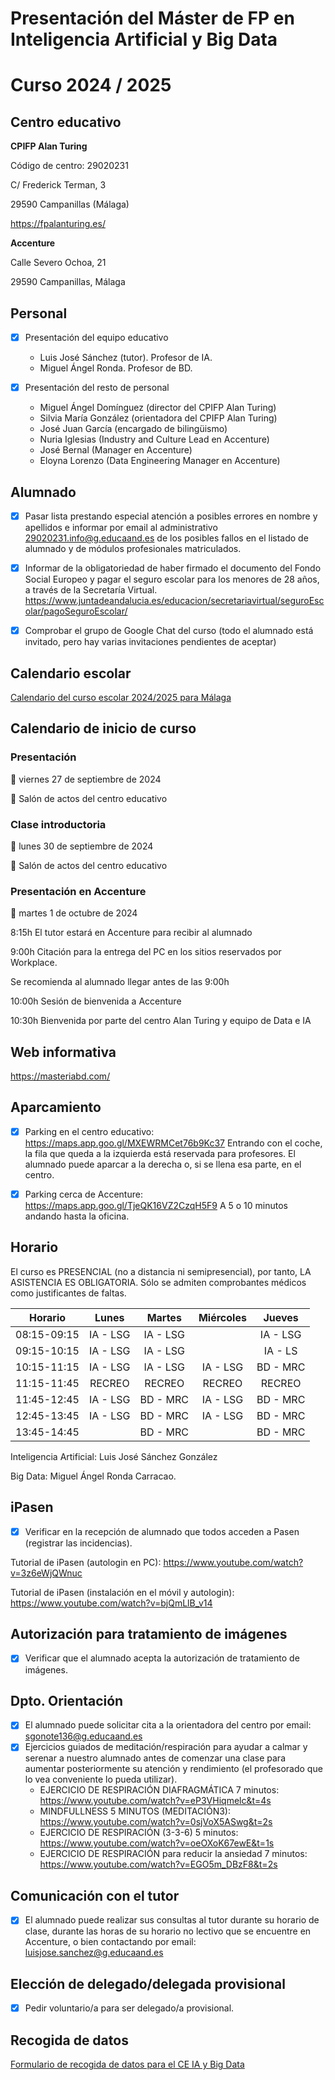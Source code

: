 # Presentación del Máster de FP en Inteligencia Artificial y Big Data
# Curso 2024 / 2025

## Centro educativo

**CPIFP Alan Turing**

Código de centro: 29020231

C/ Frederick Terman, 3

29590 Campanillas (Málaga)

<https://fpalanturing.es/>

**Accenture**

Calle Severo Ochoa, 21

29590 Campanillas, Málaga

## Personal

- [x] Presentación del equipo educativo
  - Luis José Sánchez (tutor). Profesor de IA.
  - Miguel Ángel Ronda. Profesor de BD.
  
- [x] Presentación del resto de personal
  - Miguel Ángel Domínguez (director del CPIFP Alan Turing)
  - Silvia María González (orientadora del CPIFP Alan Turing)
  - José Juan García (encargado de bilingüismo)
  - Nuria Iglesias (Industry and Culture Lead en Accenture)
  - José Bernal (Manager en Accenture)
  - Eloyna Lorenzo (Data Engineering Manager en Accenture)

## Alumnado

- [x] Pasar lista prestando especial atención a posibles errores en nombre y apellidos e informar por email al administrativo <29020231.info@g.educaand.es> de los posibles fallos en el listado de alumnado y de módulos profesionales matriculados.

- [x] Informar de la obligatoriedad de haber firmado el documento del Fondo Social Europeo y pagar el seguro escolar para los menores de 28 años, a través de la Secretaría Virtual.
<https://www.juntadeandalucia.es/educacion/secretariavirtual/seguroEscolar/pagoSeguroEscolar/>

- [x] Comprobar el grupo de Google Chat del curso (todo el alumnado está invitado, pero hay varias invitaciones pendientes de aceptar)

## Calendario escolar

[Calendario del curso escolar 2024/2025 para Málaga](../calendario_escolar_2024_2025_malaga.pdf)

## Calendario de inicio de curso

### Presentación

📅 viernes 27 de septiembre de 2024

📍 Salón de actos del centro educativo

### Clase introductoria

📅 lunes 30 de septiembre de 2024

📍 Salón de actos del centro educativo

### Presentación en Accenture

📅 martes 1 de octubre de 2024

8:15h El tutor estará en Accenture para recibir al alumnado

9:00h Citación para la entrega del PC en los sitios reservados por Workplace.

Se recomienda al alumnado llegar antes de las 9:00h 

10:00h Sesión de bienvenida a Accenture

10:30h Bienvenida por parte del centro Alan Turing y equipo de Data e IA

## Web informativa

<https://masteriabd.com/>

## Aparcamiento

- [x] Parking en el centro educativo:
<https://maps.app.goo.gl/MXEWRMCet76b9Kc37>
Entrando con el coche, la fila que queda a la izquierda está reservada para profesores. El alumnado puede aparcar a la derecha o, si se llena esa parte, en el centro.

- [x] Parking cerca de Accenture:
<https://maps.app.goo.gl/TjeQK16VZ2CzqH5F9>
A 5 o 10 minutos andando hasta la oficina.

## Horario

El curso es PRESENCIAL (no a distancia ni semipresencial), por tanto, LA ASISTENCIA ES OBLIGATORIA. Sólo se admiten comprobantes médicos como justificantes de faltas.

| Horario     | Lunes     | Martes    | Miércoles | Jueves     |
|:-----------:|:---------:|:---------:|:---------:|:----------:|
| 08:15-09:15 | IA - LSG  | IA - LSG  |           | IA - LSG   |
| 09:15-10:15 | IA - LSG  | IA - LSG  |           | IA - LS    |
| 10:15-11:15 | IA - LSG  | IA - LSG  | IA - LSG  | BD - MRC   |
| 11:15-11:45 |  RECREO   |  RECREO   |  RECREO   |  RECREO    |
| 11:45-12:45 | IA - LSG  | BD - MRC  | IA - LSG  | BD - MRC   |
| 12:45-13:45 | IA - LSG  | BD - MRC  | IA - LSG  | BD - MRC   |
| 13:45-14:45 |           | BD - MRC  |           | BD - MRC   |

Inteligencia Artificial: Luis José Sánchez González

Big Data: Miguel Ángel Ronda Carracao.

## iPasen

- [x] Verificar en la recepción de alumnado que todos acceden a Pasen (registrar las incidencias).

Tutorial de iPasen (autologin en PC):
<https://www.youtube.com/watch?v=3z6eWjQWnuc>

Tutorial de iPasen (instalación en el móvil y autologin):
<https://www.youtube.com/watch?v=bjQmLlB_v14>

## Autorización para tratamiento de imágenes

- [x] Verificar que el alumnado acepta la autorización de tratamiento de imágenes.

## Dpto. Orientación

- [x] El alumnado puede solicitar cita a la orientadora del centro por email: <sgonote136@g.educaand.es>
- [x] Ejercicios guiados de meditación/respiración para ayudar a calmar y serenar a nuestro alumnado antes de comenzar una clase para aumentar posteriormente su atención y rendimiento (el profesorado que lo vea conveniente lo pueda utilizar).
  * EJERCICIO DE RESPIRACIÓN DIAFRAGMÁTICA 7 minutos: <https://www.youtube.com/watch?v=eP3VHiqmelc&t=4s>
  * MINDFULLNESS 5 MINUTOS (MEDITACIÓN3): <https://www.youtube.com/watch?v=0sjVoX5ASwg&t=2s>
  * EJERCICIO DE RESPIRACIÓN (3-3-6) 5 minutos: <https://www.youtube.com/watch?v=oeOXoK67ewE&t=1s>
  * EJERCICIO DE RESPIRACIÓN para reducir la ansiedad 7 minutos: <https://www.youtube.com/watch?v=EGO5m_DBzF8&t=2s>

## Comunicación con el tutor

- [x] El alumnado puede realizar sus consultas al tutor durante su horario de clase, durante las horas de su horario no lectivo que se encuentre en Accenture, o bien contactando por email: <luisjose.sanchez@g.educaand.es>

## Elección de delegado/delegada provisional

- [x] Pedir voluntario/a para ser delegado/a provisional.

## Recogida de datos

[Formulario de recogida de datos para el CE IA y Big Data](https://docs.google.com/forms/d/e/1FAIpQLSdELYs7usBMLcubwrqK5NLgsuNhoYLshb1IR-FmsBkgClnNYA/viewform)
